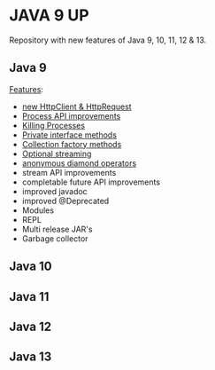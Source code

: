 # JAVA 9 UP

Repository with new features of Java 9, 10, 11, 12 & 13.

## Java 9

[Features](src/main/java/be/infosupport/java9up/java9/Java9Features.java): 
- [new HttpClient & HttpRequest](src/main/java/be/infosupport/java9up/java9/Java9Features.java#L29)
- [Process API improvements](src/main/java/be/infosupport/java9up/java9/Java9Features.java#L49)
- [Killing Processes](src/main/java/be/infosupport/java9up/java9/Java9Features.java#L67)
- [Private interface methods](src/main/java/be/infosupport/java9up/JavaFeatures.java#L10)
- [Collection factory methods](src/main/java/be/infosupport/java9up/java9/Java9Features.java#L86)
- [Optional streaming](src/main/java/be/infosupport/java9up/java9/Java9Features.java#L125)
- [anonymous diamond operators](src/main/java/be/infosupport/java9up/java9/Java9Features.java#L138)
- stream API improvements
- completable future API improvements 
- improved javadoc
- improved @Deprecated
- Modules
- REPL
- Multi release JAR's
- Garbage collector

## Java 10

## Java 11

## Java 12

## Java 13